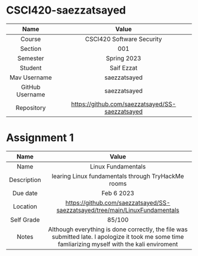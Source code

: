 # CSCI420-saezzatsayed
|Name            |Value                    |
|:--------------:|:-----------------------:|
|Course          |CSCI420 Software Security|
|Section         |001                      |
|Semester        | Spring 2023             |
|Student         |Saif Ezzat|
|Mav Username    |saezzatsayed|
|GitHub Username |saezzatsayed|
|Repository      |https://github.com/saezzatsayed/SS-saezzatsayed|

# Assignment 1
|Name            |Value                    |
|:--------------:|:-----------------------:|
|Name          |Linux Fundamentals|
|Description         |learing Linux fundamentals through TryHackMe rooms|
|Due date      | Feb 6 2023      |
|Location       |https://github.com/saezzatsayed/SS-saezzatsayed/tree/main/LinuxFundamentals|
|Self Grade    |85/100|
|Notes |Although everything is done correctly, the file was submitted late. I apologize it took me some time famliarizing myself with the kali enviroment|
